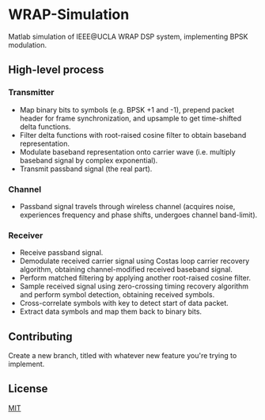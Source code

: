 # WRAP-Simulation

Matlab simulation of IEEE@UCLA WRAP DSP system, implementing BPSK modulation.

## High-level process
### Transmitter
- Map binary bits to symbols (e.g. BPSK +1 and -1), prepend packet header for frame synchronization, and upsample to get time-shifted delta functions.
- Filter delta functions with root-raised cosine filter to obtain baseband representation.
- Modulate baseband representation onto carrier wave (i.e. multiply baseband signal by complex exponential).
- Transmit passband signal (the real part).
### Channel
- Passband signal travels through wireless channel (acquires noise, experiences frequency and phase shifts, undergoes channel band-limit).
### Receiver
- Receive passband signal.
- Demodulate received carrier signal using Costas loop carrier recovery algorithm, obtaining channel-modified received baseband signal.
- Perform matched filtering by applying another root-raised cosine filter.
- Sample received signal using zero-crossing timing recovery algorithm and perform symbol detection, obtaining received symbols.
- Cross-correlate symbols with key to detect start of data packet.
- Extract data symbols and map them back to binary bits.

## Contributing

Create a new branch, titled with whatever new feature you're trying to implement.

## License

[MIT](https://choosealicense.com/licenses/mit/)
